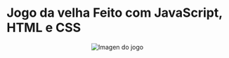 # Jogo da velha Feito com JavaScript, HTML e CSS
<p align="center">
<img align= center src="https://user-images.githubusercontent.com/82907775/192547782-278ec0d5-dd52-464f-96dc-3beb810275ff.png" alt="Imagen do jogo"/>
</p>
